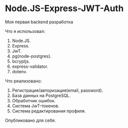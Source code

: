# Node.JS-Express-JWT-Auth
Моя первая backend разработка

Что я использовал:
1. Node.JS.
2. Express.
3. JwT.
4. pg(node-postgres).
5. bcryptjs.
6. express-validator.
7. dotenv.

Что реализовано:
1. Регистрация/авторизация(email, password).
2. База данных на PostgreSQL.
3. Обработчик ошибок.
4. Система JwT-токенов.
5. Система редактирования профиля.


Опубликовано для себя.
